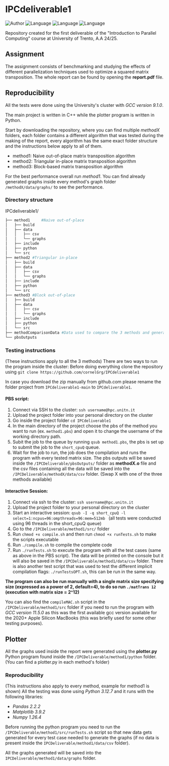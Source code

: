 # IPCdeliverable1
![Author](https://img.shields.io/badge/Author-Cornel%20Grigor%20235986-informational)
![Language](https://img.shields.io/badge/C++-8A2BE2)
![Language](https://img.shields.io/badge/Python-green)
![Language](https://img.shields.io/badge/HPC-red)

Repository created for the first deliverable of the "Introduction to Parallel Computing" course at University of Trento, A.A 24/25.

## Assignment
The assignment consists of benchmarking and studying the effects of different parallelization techniques used to optimize a squared matrix transposition. The whole report can be found by opening the __report.pdf__ file.

## Reproducibility
All the tests were done using the University's cluster with _GCC version 9.1.0_.

The main project is written in C++ while the plotter program is written in Python.

Start by downloading the repository, where you can find multiple *methodX* folders, each folder contains a different algorithm that was tested during the making of the report, every algorithm has the same exact folder structure and the instructions below apply to all of them.

- method1: Naive out-of-place matrix transposition algorithm
- method2: Triangular in-place matrix transposition algorithm
- method3: Block-based matrix transposition algorithm

For the best performance overall run *method1*. 
You can find already generated graphs inside every method's graph folder `/methodX/data/graphs/` to see the performance.

### Directory structure
IPCdeliverable1/

```bash
├── method1     #Naive out-of-place
│   ├── build
│   ├── data
│   │   ├── csv
│   │   └── graphs
│   ├── include
│   ├── python
│   └── src
├── method2 #Triangular in-place
│   ├── build
│   ├── data
│   │   ├── csv
│   │   └── graphs
│   ├── include
│   ├── python
│   └── src
├── method3 #Block out-of-place
│   ├── build
│   ├── data
│   │   ├── csv
│   │   └── graphs
│   ├── include
│   ├── python
│   └── src
├── methodComparisonData #Data used to compare the 3 methods and generated graph
└── pbsOutputs
```

### Testing instructions
(These instructions apply to all the 3 methods)
There are two ways to run the program inside the cluster:
Before doing everything clone the repository using `git clone https://github.com/cornelGrg/IPCdeliverable1`

In case you download the zip manually from github.com please rename the folder project from `IPCdeliverable1-main` to `IPCdeliverable1`.

#### PBS script:
1. Connect via SSH to the cluster: ` ssh username@hpc.unitn.it `
2. Upload the project folder into your personal directory on the cluster
3. Go inside the project folder `cd IPCdeliverable1`
4. In the main directory of the project choose the pbs of the method you want to run (ex. `method1.pbs`) and open it to change the username of the working directory path.
5. Subit the job to the queue by running `qsub method1.pbs`, the pbs is set up to submit the job to the `short_cpuQ` queue.
6. Wait for the job to run, the job does the compilation and runs the program with every tested matrix size.
The pbs outputs will be saved inside the `/IPCDeliverable/pbsOutputs/` folder as __methodX.o__ file and the csv files containing all the data will be saved into the `/IPCDeliverable/methodX/data/csv` folder. (Swap X with one of the three methods available)

#### Interactive Session: 
1. Connect via ssh to the cluster: ` ssh username@hpc.unitn.it `
2. Upload the project folder to your personal directory on the cluster
3. Start an interactive session: `qsub -I -q short_cpuQ -l select=1:ncpus=96:ompthreads=96:mem=512mb ` (all tests were conducted using 96 threads in the short_cpuQ queue)
4. Go to the `/IPCDeliverable/method1/src/` folder
5. Run `chmod +x compile.sh` and then run `chmod +x runTests.sh`  to make the scripts executable
6. Run `./compile.sh` to compile the complete code
7. Run `./runTests.sh` to execute the program with all the test cases (same as above in the PBS script). 
The data will be printed on the console but it will also be saved in the `/IPCDeliverable/method1/data/csv` folder.
There is also another test script that was used to test the different implicit compilation flags: `./runTestsOPT.sh`, this can be run in the same way.

**The program can also be run manually with a single matrix size specifying size (expressed as a power of 2, default=4), to do so run `./matTrans 12`  (execution with matrix size = 2^12)**

You can also find the `compileMAC.sh` script in the `/IPCDeliverable/method1/src` folder if you need to run the program with _GCC version 11.5.0_ as this was the first available gcc version available for the 2020+ Apple Silicon MacBooks (this was briefly used for some other testing purposes).
 

## Plotter
All the graphs used inside the report were generated using the __plotter.py__ Python program found inside the  `/IPCDeliverable/method1/python` folder.
(You can find a plotter.py in each method's folder)
### Reproducibility
(This instructions also apply to every method, example for method1 is shown)
All the testing was done using _Python 3.12.7_ and it runs with the following libraries:
- _Pandas 2.2.2_
- _Matplotlib 3.9.2_
- _Numpy 1.26.4_

Before running the python program you need to run the `/IPCDeliverable/method1/src/runTests.sh` script so that new data gets generated for every test case needed to generate the graphs (if no data is present inside the `IPCDeliverable/method1/data/csv` folder).

All the graphs generated will be saved into the `IPCDeliverable/method1/data/graphs` folder.
